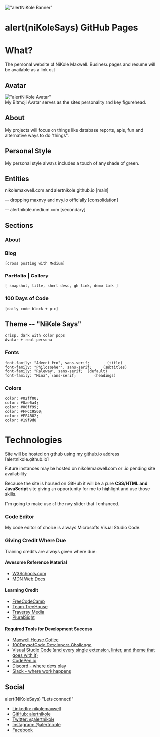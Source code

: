 !["alertNiKole Banner"](https://i.imgur.com/OVjuSeB.png)
# alert(niKoleSays) GitHub Pages
# What?
The personal website of NiKole Maxwell.
Business pages and resume will be available as a link out

## Avatar
!["alertNiKole Avatar"](https://i.imgur.com/089Z3Yl.png)   
    My Bitmoji Avatar serves as the sites personality and key figurehead.

## About
My projects will focus on things like database reports, apis, fun and alternative ways to do "things".    

## Personal Style
My personal style always includes a touch of any shade of green.

## Entities
nikolemaxwell.com and alertnikole.github.io [main]

-- dropping maxnvy and nvy.io officially [consolidation]

-- alertnikole.medium.com [secondary]

## Sections
### About
### Blog

    [cross posting with Medium]

### Portfolio | Gallery
    [ snapshot, title, short desc, gh link, demo link ]

### 100 Days of Code
    [daily code block + pic]

## Theme  -- "NiKole Says"
    crisp, dark with color pops
    Avatar + real persona

### Fonts

    font-family: "Advent Pro", sans-serif;        (title) 
    font-family: "Philosopher", sans-serif;     (subtitles)
    font-family: "Raleway", sans-serif;  (default)
    font-family: "Mina", sans-serif;        (headings)


### Colors

    color: #02ff00;
    color: #0ae6a4;
    color: #00ff99;
    color: #FFCC9560;
    color: #FF4B82;
    color: #19f9d8

# Technologies

Site will be hosted on github using my github.io address [alertnikole.github.io] 

Future instances may be hosted on nikolemaxwell.com or .io pending site availability

Because the site is housed on GitHub it will be a pure **CSS/HTML and JavaScript** site giving an opportunity for me to highlight and use those skills.

I"m going to make use of the nvy slider that I enhanced.

### Code Editor
My code editor of choice is always Microsofts Visual Studio Code.

### Giving Credit Where Due
Training credits are always given where due:

#### Awesome Reference Material
- [W3Schools.com](https://www.w3schools.com/)
- [MDN Web Docs](https://developer.mozilla.org/en-US/)

#### Learning Credit

- [FreeCodeCamp](https://www.freecodecamp.org)
- [Team TreeHouse](https://teamtreehouse.com/home)
- [Traversy Media](https://www.youtube.com/channel/UC29ju8bIPH5as8OGnQzwJyz)
- [PluralSight](https://www.pluralsight.com)

#### Required Tools for Development Success

- [Maxwell House Coffee](http://www.kraftrecipes.com/maxwell-house.aspx)
- [100DaysofCode Developers Challenge](http://100daysofcode.com/)
- [Visual Studio Code (and every single extension, linter, and theme that goes with it) ](https://code.visualstudio.com)
- [CodePen.io](https://codepen.io/alertnikole/)
- [Discord - where devs play](discordapp.com)
- [Slack - where work happens](https://slack.com)


## Social
alert(NiKoleSays) "Lets connect!"

- [LinkedIn: nikolemaxwell](linkedin/in/nikolemaxwell)
- [GitHub: alertnikole](https://github.com/alertnikole)
- [Twitter: @alertnikole](twitter.com/alertnikole)
- [Instagram: @alertnikole](https://www.instagram.com/alertnikole/)
- [Facebook](facebook.com/nikole.maxwell.1)

